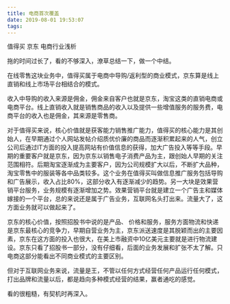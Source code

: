 ```yaml
---
title: 电商首次覆盖
date: 2019-08-01 19:53:07
tags:
---
```


值得买 京东 电商行业浅析



拖的时间过长了，看的不够深入，潦草总结一下，做一个中结。

在线零售这块业务中，值得买属于电商中导购/返利型的商业模式，京东算是线上直销和线上市场平台相结合的模式。

收入中导购的收入来源是佣金，佣金来自客户也就是京东，淘宝这类的直销电商或电商平台。线上直销收入就是销售商品的收入以及提供一些增值服务的服务费，电商平台的收入也是佣金，其来源是零售商。

对于值得买来说，核心价值就是获客能力销售推广能力，值得买的核心能力是其创始人，在早期通过个人网站发帖介绍质优价廉的商品而逐渐积累起来的人气，创立公司后通过IT方面的投入提高网站有价值信息的获得，加大广告投入等等手段。早期的重要客户就是京东，因为京东以销售电子消费产品为主，跟创始人早期的关注范围相符。后期淘宝逐渐成为主要客户，因为公司规模扩大以后，不断扩大品种，淘宝零售中的服装等各中品类较多。这个业务在值得买叫做信息推广服务包括导购和广告展示，收入占比80%，这部分收入有逐渐减少的趋势。另一大块是效果营销平台服务，业务规模有逐渐增加之势。效果营销平台就是建立一个广告主和媒体嫁接的一个平台，总的来说还是属于广告业务，互联网名头打出来。流量大了，这方面业务就可以做起来了。

京东的核心价值，按照招股书中说的是产品、 价格和服务，服务方面物流和快递是京东最核心的竞争力，早期自营业务为主，京东派送速度是其脱颖而出的主要因素，京东在这方面的投入也很大，在美上市融资中10亿美元主要就是进行物流建设。京东只看了招股书一部分，没有仔细看，后面的业务发展和扩张不太了解。只电商这部分能看出不同商业模式的主要区别。

但对于互联网业务来说，流量是王，不管以任何方式经营任何产品运行任何模式，打出品牌和流量以后，都是趋向多种模式经营的结果，赢者通吃的感觉。

看的很粗糙，有契机时再深入。